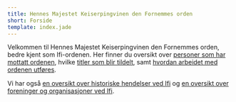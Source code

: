 ```yaml
---
title: Hennes Majestet Keiserpingvinen den Fornemmes orden
short: Forside
template: index.jade
---
```


Velkommen til Hennes Majestet Keiserpingvinen den Fornemmes orden, bedre kjent som Ifi-ordenen. Her finner du oversikt over [personer som har mottatt ordenen](./person), hvilke [titler som blir tildelt](./title), samt [hvordan arbeidet med ordenen utføres](./about).

Vi har også [en oversikt over historiske hendelser ved Ifi](./history) og [en oversikt over foreninger og organisasjoner ved Ifi](./association).

